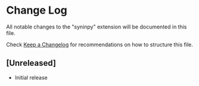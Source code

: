 # Change Log

All notable changes to the "syninpy" extension will be documented in this file.

Check [Keep a Changelog](http://keepachangelog.com/) for recommendations on how to structure this file.

## [Unreleased]

- Initial release